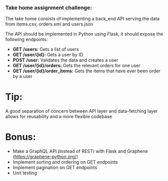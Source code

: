 ### Take home assignment challenge: 
The take home consists of implementing a back_end API serving the data from items.csv, orders.xml and users.json  

The API should be implemented in Python using Flask, it should expose the following endpoints:  

- **GET /users:** Gets a list of users
- **GET /user/{id}:** Gets a user by ID
- **POST /user:** Validates the data and creates a user
- **GET /user/{id}/orders:** Gets the relevant orders for one user
- **GET /user/{id}/order_items:** Gets the items that have ever been order by a user   

# Tip: 
A good separation of concern between API layer and data-fetching layer allows for reusability and a more flexible codebase   

# Bonus:
- Make a GraphQL API (instead of REST) with Flask and Graphene (https://graphene-python.org/)
- Implement sorting and ordering on GET endpoints
- Implement pagination on GET endpoints
- Unit testing
